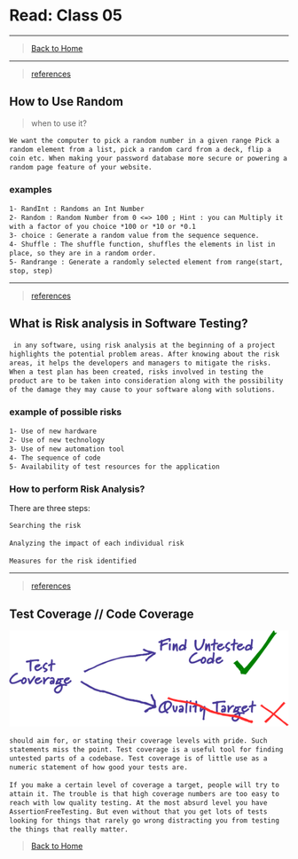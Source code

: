 # Read: Class 05

---

> [Back to Home](../README.md)

---

> [references](https://www.pythonforbeginners.com/random/how-to-use-the-random-module-in-python)

## How to Use Random

> when to use it?

    We want the computer to pick a random number in a given range Pick a random element from a list, pick a random card from a deck, flip a coin etc. When making your password database more secure or powering a random page feature of your website.

### examples

    1- RandInt : Randoms an Int Number
    2- Random : Random Number from 0 <=> 100 ; Hint : you can Multiply it with a factor of you choice *100 or *10 or *0.1
    3- choice : Generate a random value from the sequence sequence.
    4- Shuffle : The shuffle function, shuffles the elements in list in place, so they are in a random order.
    5- Randrange : Generate a randomly selected element from range(start, stop, step)

---

> [references](https://www.edureka.co/blog/risk-analysis-in-software-testing/)

## What is Risk analysis in Software Testing?

     in any software, using risk analysis at the beginning of a project highlights the potential problem areas. After knowing about the risk areas, it helps the developers and managers to mitigate the risks. When a test plan has been created, risks involved in testing the product are to be taken into consideration along with the possibility of the damage they may cause to your software along with solutions.

### example of possible risks

    1- Use of new hardware
    2- Use of new technology
    3- Use of new automation tool
    4- The sequence of code
    5- Availability of test resources for the application

### How to perform Risk Analysis?

There are three steps:

    Searching the risk

    Analyzing the impact of each individual risk

    Measures for the risk identified

---

> [references](https://martinfowler.com/bliki/TestCoverage.html)

## Test Coverage // Code Coverage

![image](sketch.png)

    should aim for, or stating their coverage levels with pride. Such statements miss the point. Test coverage is a useful tool for finding untested parts of a codebase. Test coverage is of little use as a numeric statement of how good your tests are.

    If you make a certain level of coverage a target, people will try to attain it. The trouble is that high coverage numbers are too easy to reach with low quality testing. At the most absurd level you have AssertionFreeTesting. But even without that you get lots of tests looking for things that rarely go wrong distracting you from testing the things that really matter.

> [Back to Home](../README.md)
